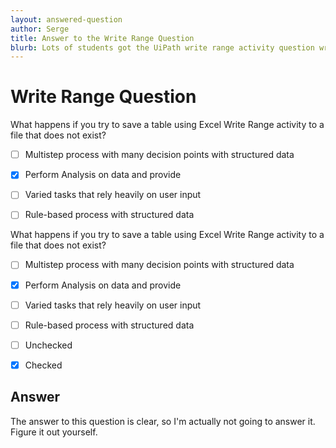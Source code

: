 ```yaml
---
layout: answered-question
author: Serge
title: Answer to the Write Range Question
blurb: Lots of students got the UiPath write range activity question wrong. Here's the answer.
---
```


# Write Range Question

What happens if you try to save a table using Excel Write Range activity to a file that does not exist?

- [ ]  Multistep process with many decision points with structured data
- [x]  Perform Analysis on data and provide
- [ ]  Varied tasks that rely heavily on user input
- [ ]  Rule-based process with structured data


What happens if you try to save a table using Excel Write Range activity to a file that does not exist?

- [ ]  Multistep process with many decision points with structured data
- [x]  Perform Analysis on data and provide
- [ ]  Varied tasks that rely heavily on user input
- [ ]  Rule-based process with structured data


- [ ] Unchecked
- [x] Checked



## Answer

The answer to this question is clear, so I'm actually not going to answer it. Figure it out yourself.





